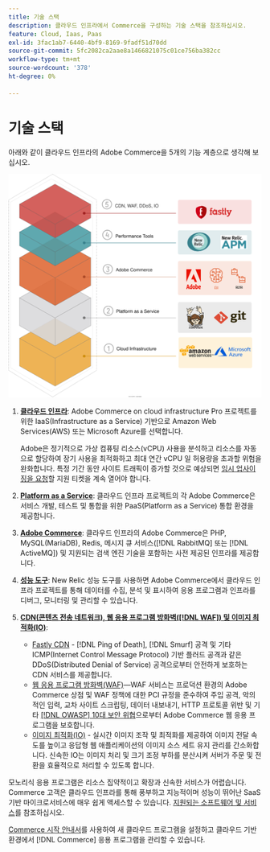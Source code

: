 ```yaml
---
title: 기술 스택
description: 클라우드 인프라에서 Commerce을 구성하는 기술 스택을 참조하십시오.
feature: Cloud, Iaas, Paas
exl-id: 3fac1ab7-6440-4bf9-8169-9fadf51d70dd
source-git-commit: 5fc2082ca2aae8a1466821075c01ce756ba382cc
workflow-type: tm+mt
source-wordcount: '378'
ht-degree: 0%

---
```


# 기술 스택

아래와 같이 클라우드 인프라의 Adobe Commerce을 5개의 기능 계층으로 생각해 보십시오.

![클라우드 스택](../../assets/CloudStack.svg)

1. [**클라우드 인프라**](pro-architecture.md): Adobe Commerce on cloud infrastructure Pro 프로젝트를 위한 IaaS(Infrastructure as a Service) 기반으로 Amazon Web Services(AWS) 또는 Microsoft Azure를 선택합니다.

   Adobe은 정기적으로 가상 컴퓨팅 리소스(vCPU) 사용을 분석하고 리소스를 자동으로 할당하여 장기 사용을 최적화하고 최대 연간 vCPU 일 허용량을 초과할 위험을 완화합니다. 특정 기간 동안 사이트 트래픽이 증가할 것으로 예상되면 [임시 업사이징을 요청](https://experienceleague.adobe.com/docs/commerce-knowledge-base/kb/how-to/how-to-request-temporary-magento-upsize.html?lang=ko)할 지원 티켓을 계속 열어야 합니다.

1. [**Platform as a Service**](cloud-architecture.md): 클라우드 인프라 프로젝트의 각 Adobe Commerce은 서비스 개발, 테스트 및 통합을 위한 PaaS(Platform as a Service) 통합 환경을 제공합니다.
1. [**Adobe Commerce**](../project/overview.md): 클라우드 인프라의 Adobe Commerce은 PHP, MySQL(MariaDB), Redis, 메시지 큐 서비스([!DNL RabbitMQ] 또는 [!DNL ActiveMQ]) 및 지원되는 검색 엔진 기술을 포함하는 사전 제공된 인프라를 제공합니다.
1. [**성능 도구**](../monitor/new-relic-service.md): New Relic 성능 도구를 사용하면 Adobe Commerce에서 클라우드 인프라 프로젝트를 통해 데이터를 수집, 분석 및 표시하여 응용 프로그램과 인프라를 디버그, 모니터링 및 관리할 수 있습니다.
1. [**CDN(콘텐츠 전송 네트워크), 웹 응용 프로그램 방화벽([!DNL WAF]) 및 이미지 최적화(IO)**](../cdn/fastly.md):

   * [Fastly CDN](../cdn/fastly.md#ddos-protection) - [!DNL Ping of Death], [!DNL Smurf] 공격 및 기타 ICMP(Internet Control Message Protocol) 기반 플러드 공격과 같은 DDoS(Distributed Denial of Service) 공격으로부터 안전하게 보호하는 CDN 서비스를 제공합니다.
   * [웹 응용 프로그램 방화벽(WAF)](../cdn/fastly-waf-service.md)—WAF 서비스는 프로덕션 환경의 Adobe Commerce 상점 및 WAF 정책에 대한 PCI 규정을 준수하여 주입 공격, 악의적인 입력, 교차 사이트 스크립팅, 데이터 내보내기, HTTP 프로토콜 위반 및 기타 [[!DNL OWASP] 10대 보안 위협](https://owasp.org/www-project-top-ten/)으로부터 Adobe Commerce 웹 응용 프로그램을 보호합니다.
   * [이미지 최적화(IO)](../cdn/fastly-image-optimization.md) - 실시간 이미지 조작 및 최적화를 제공하여 이미지 전달 속도를 높이고 응답형 웹 애플리케이션의 이미지 소스 세트 유지 관리를 간소화합니다. 신속한 IO는 이미지 처리 및 크기 조정 부하를 분산시켜 서버가 주문 및 전환을 효율적으로 처리할 수 있도록 합니다.

모노리식 응용 프로그램은 리소스 집약적이고 확장과 신속한 서비스가 어렵습니다. Commerce 고객은 클라우드 인프라를 통해 풍부하고 지능적이며 성능이 뛰어난 SaaS 기반 마이크로서비스에 매우 쉽게 액세스할 수 있습니다. [지원되는 소프트웨어 및 서비스](cloud-architecture.md#supported-software-and-services)를 참조하십시오.

[Commerce 시작 안내서](../../get-started/overview.md)를 사용하여 새 클라우드 프로그램을 설정하고 클라우드 기반 환경에서 [!DNL Commerce] 응용 프로그램을 관리할 수 있습니다.
